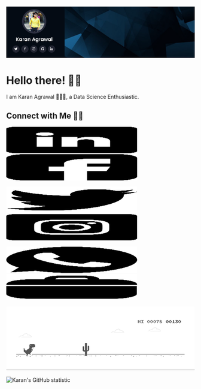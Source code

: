 [![MastHead](https://github.com/karan757527/karan757527/blob/master/Head.png?raw=true)](https://karan757527.github.io/portfolio/)

# Hello there! 👋🏻

I am Karan Agrawal 🙋🏻‍♂️, a Data Science Enthusiastic.


## Connect with Me 🤝🏻
<p><img src="https://raw.githubusercontent.com/karan757527/karan757527/ed88bb53f9c3fdd0c3351ef9324a3eac811a650d/li.svg" alt="LinkedIN" width="350" height="70">
<img src="https://raw.githubusercontent.com/karan757527/karan757527/ed88bb53f9c3fdd0c3351ef9324a3eac811a650d/fb.svg" alt="" width="350" height="70"></p>
<p><img src="https://raw.githubusercontent.com/karan757527/karan757527/ed88bb53f9c3fdd0c3351ef9324a3eac811a650d/tw.svg" alt="" width="350" height="70">
<img src="https://raw.githubusercontent.com/karan757527/karan757527/ed88bb53f9c3fdd0c3351ef9324a3eac811a650d/ig.svg" alt="" width="350" height="70"></p>
<p><img src="https://raw.githubusercontent.com/karan757527/karan757527/ed88bb53f9c3fdd0c3351ef9324a3eac811a650d/ea.svg" alt="" width="350" height="70">
<img src="https://raw.githubusercontent.com/karan757527/karan757527/ed88bb53f9c3fdd0c3351ef9324a3eac811a650d/pf.svg" alt="" width="350" height="70"></p>



![Dino](https://raw.githubusercontent.com/praveenscience/praveenscience/master/dino.gif)

![Karan's GitHub statistic](https://github-readme-stats.vercel.app/api?username=karan757527&show_icons=true)
